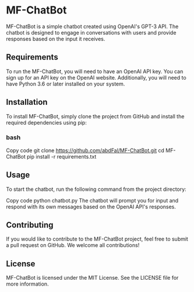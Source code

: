 # MF-ChatBot
MF-ChatBot is a simple chatbot created using OpenAI's GPT-3 API. The chatbot is designed to engage in conversations with users and provide responses based on the input it receives.

## Requirements
To run the MF-ChatBot, you will need to have an OpenAI API key. You can sign up for an API key on the OpenAI website. Additionally, you will need to have Python 3.6 or later installed on your system.

## Installation
To install MF-ChatBot, simply clone the project from GitHub and install the required dependencies using pip:

### bash
Copy code
git clone https://github.com/abdFal/MF-ChatBot.git
cd MF-ChatBot
pip install -r requirements.txt

## Usage
To start the chatbot, run the following command from the project directory:

Copy code
python chatbot.py
The chatbot will prompt you for input and respond with its own messages based on the OpenAI API's responses.

## Contributing
If you would like to contribute to the MF-ChatBot project, feel free to submit a pull request on GitHub. We welcome all contributions!

## License
MF-ChatBot is licensed under the MIT License. See the LICENSE file for more information.
